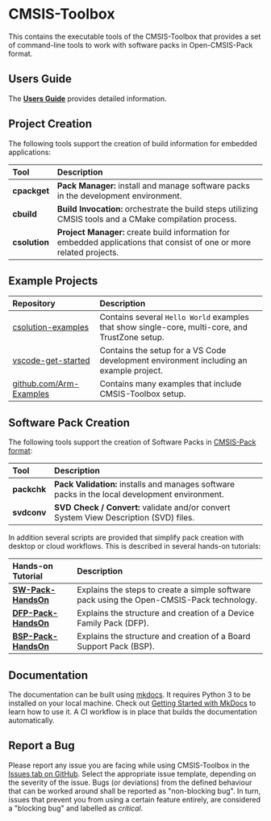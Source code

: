 # CMSIS-Toolbox

This contains the executable tools of the CMSIS-Toolbox that provides a set of command-line tools to work with software packs in Open-CMSIS-Pack format.

## Users Guide

The [**Users Guide**](https://TEST123_open-cmsis-pack.github.io/cmsis-toolbox) provides detailed information.

## Project Creation

The following tools support the creation of build information for embedded applications:

Tool           | Description
:--------------|:-------------
**cpackget**   | **Pack Manager:** install and manage software packs in the development environment.
**cbuild**     | **Build Invocation:** orchestrate the build steps utilizing CMSIS tools and a CMake compilation process.
**csolution**  | **Project Manager:** create build information for embedded applications that consist of one or more related projects.

## Example Projects

Repository            | Description
:---------------------|:-------------------------------------
[csolution-examples](https://github.com/Open-CMSIS-Pack/csolution-examples) | Contains several `Hello World` examples that show single-core, multi-core, and TrustZone setup.
[vscode-get-started](https://github.com/Open-CMSIS-Pack/vscode-get-started) | Contains the setup for a VS Code development environment including an example project.
[github.com/Arm-Examples](https://github.com/Arm-Examples) | Contains many examples that include CMSIS-Toolbox setup.

## Software Pack Creation

The following tools support the creation of Software Packs in [CMSIS-Pack format](https://open-cmsis-pack.github.io/Open-CMSIS-Pack-Spec/main/html/index.html):

Tool           | Description
:--------------|:-------------
**packchk**    | **Pack Validation:** installs and manages software packs in the local development environment.
**svdconv**    | **SVD Check / Convert:** validate and/or convert System View Description (SVD) files.

In addition several scripts are provided that simplify pack creation with desktop or cloud workflows. This is described in several hands-on tutorials:

Hands-on Tutorial         | Description
:-------------------------|:-------------
[**SW-Pack-HandsOn**](https://github.com/Open-CMSIS-Pack/SW-Pack-HandsOn)    | Explains the steps to create a simple software pack using the Open-CMSIS-Pack technology.
[**DFP-Pack-HandsOn**](https://github.com/Open-CMSIS-Pack/DFP-Pack-HandsOn)  | Explains the structure and creation of a Device Family Pack (DFP).
[**BSP-Pack-HandsOn**](https://github.com/Open-CMSIS-Pack/DFP-Pack-HandsOn)  | Explains the structure and creation of a Board Support Pack (BSP).

## Documentation

The documentation can be built using [mkdocs](https://www.mkdocs.org/). It requires Python 3 to be installed on your local machine.
Check out [Getting Started with MkDocs](https://www.mkdocs.org/getting-started/) to learn how to use it. A CI workflow is
in place that builds the documentation automatically.

## Report a Bug

Please report any issue you are facing while using CMSIS-Toolbox in the [Issues tab on GitHub](https://github.com/Open-CMSIS-Pack/cmsis-toolbox/issues/new/choose).
Select the appropriate issue template, depending on the severity of the issue. Bugs (or deviations) from the defined behaviour that can be worked around shall be reported as "non-blocking bug". In turn, issues that prevent you from using a certain feature entirely, are considered a "blocking bug" and labelled as *critical*.

